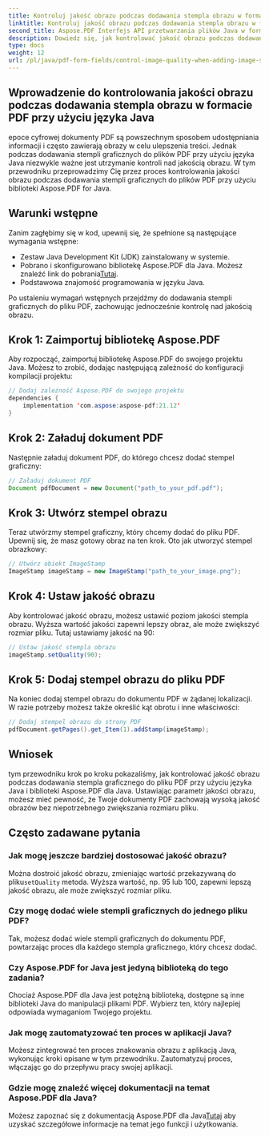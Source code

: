 ```yaml
---
title: Kontroluj jakość obrazu podczas dodawania stempla obrazu w formacie PDF przy użyciu języka Java
linktitle: Kontroluj jakość obrazu podczas dodawania stempla obrazu w formacie PDF przy użyciu języka Java
second_title: Aspose.PDF Interfejs API przetwarzania plików Java w formacie Java
description: Dowiedz się, jak kontrolować jakość obrazu podczas dodawania stempli graficznych do plików PDF przy użyciu języka Java, korzystając ze szczegółowych instrukcji.
type: docs
weight: 12
url: /pl/java/pdf-form-fields/control-image-quality-when-adding-image-stamp-in-pdf-using-java/
---
```


## Wprowadzenie do kontrolowania jakości obrazu podczas dodawania stempla obrazu w formacie PDF przy użyciu języka Java

epoce cyfrowej dokumenty PDF są powszechnym sposobem udostępniania informacji i często zawierają obrazy w celu ulepszenia treści. Jednak podczas dodawania stempli graficznych do plików PDF przy użyciu języka Java niezwykle ważne jest utrzymanie kontroli nad jakością obrazu. W tym przewodniku przeprowadzimy Cię przez proces kontrolowania jakości obrazu podczas dodawania stempli graficznych do plików PDF przy użyciu biblioteki Aspose.PDF for Java.

## Warunki wstępne

Zanim zagłębimy się w kod, upewnij się, że spełnione są następujące wymagania wstępne:

- Zestaw Java Development Kit (JDK) zainstalowany w systemie.
-  Pobrano i skonfigurowano bibliotekę Aspose.PDF dla Java. Możesz znaleźć link do pobrania[Tutaj](https://releases.aspose.com/pdf/java/).
- Podstawowa znajomość programowania w języku Java.

Po ustaleniu wymagań wstępnych przejdźmy do dodawania stempli graficznych do pliku PDF, zachowując jednocześnie kontrolę nad jakością obrazu.

## Krok 1: Zaimportuj bibliotekę Aspose.PDF

Aby rozpocząć, zaimportuj bibliotekę Aspose.PDF do swojego projektu Java. Możesz to zrobić, dodając następującą zależność do konfiguracji kompilacji projektu:

```java
// Dodaj zależność Aspose.PDF do swojego projektu
dependencies {
    implementation 'com.aspose:aspose-pdf:21.12'
}
```

## Krok 2: Załaduj dokument PDF

Następnie załaduj dokument PDF, do którego chcesz dodać stempel graficzny:

```java
// Załaduj dokument PDF
Document pdfDocument = new Document("path_to_your_pdf.pdf");
```

## Krok 3: Utwórz stempel obrazu

Teraz utwórzmy stempel graficzny, który chcemy dodać do pliku PDF. Upewnij się, że masz gotowy obraz na ten krok. Oto jak utworzyć stempel obrazkowy:

```java
// Utwórz obiekt ImageStamp
ImageStamp imageStamp = new ImageStamp("path_to_your_image.png");
```

## Krok 4: Ustaw jakość obrazu

Aby kontrolować jakość obrazu, możesz ustawić poziom jakości stempla obrazu. Wyższa wartość jakości zapewni lepszy obraz, ale może zwiększyć rozmiar pliku. Tutaj ustawiamy jakość na 90:

```java
// Ustaw jakość stempla obrazu
imageStamp.setQuality(90);
```

## Krok 5: Dodaj stempel obrazu do pliku PDF

Na koniec dodaj stempel obrazu do dokumentu PDF w żądanej lokalizacji. W razie potrzeby możesz także określić kąt obrotu i inne właściwości:

```java
// Dodaj stempel obrazu do strony PDF
pdfDocument.getPages().get_Item(1).addStamp(imageStamp);
```

## Wniosek

tym przewodniku krok po kroku pokazaliśmy, jak kontrolować jakość obrazu podczas dodawania stempla graficznego do pliku PDF przy użyciu języka Java i biblioteki Aspose.PDF dla Java. Ustawiając parametr jakości obrazu, możesz mieć pewność, że Twoje dokumenty PDF zachowają wysoką jakość obrazów bez niepotrzebnego zwiększania rozmiaru pliku.

## Często zadawane pytania

### Jak mogę jeszcze bardziej dostosować jakość obrazu?

 Można dostroić jakość obrazu, zmieniając wartość przekazywaną do pliku`setQuality` metoda. Wyższa wartość, np. 95 lub 100, zapewni lepszą jakość obrazu, ale może zwiększyć rozmiar pliku.

### Czy mogę dodać wiele stempli graficznych do jednego pliku PDF?

Tak, możesz dodać wiele stempli graficznych do dokumentu PDF, powtarzając proces dla każdego stempla graficznego, który chcesz dodać.

### Czy Aspose.PDF for Java jest jedyną biblioteką do tego zadania?

Chociaż Aspose.PDF dla Java jest potężną biblioteką, dostępne są inne biblioteki Java do manipulacji plikami PDF. Wybierz ten, który najlepiej odpowiada wymaganiom Twojego projektu.

### Jak mogę zautomatyzować ten proces w aplikacji Java?

Możesz zintegrować ten proces znakowania obrazu z aplikacją Java, wykonując kroki opisane w tym przewodniku. Zautomatyzuj proces, włączając go do przepływu pracy swojej aplikacji.

### Gdzie mogę znaleźć więcej dokumentacji na temat Aspose.PDF dla Java?

 Możesz zapoznać się z dokumentacją Aspose.PDF dla Java[Tutaj](https://reference.aspose.com/pdf/java/) aby uzyskać szczegółowe informacje na temat jego funkcji i użytkowania.